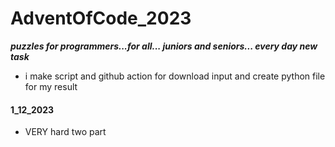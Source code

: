 # AdventOfCode_2023
***puzzles for programmers...for all... juniors and seniors... every day new task***
 - i make script and github action for download input and create python file for my result


#### 1_12_2023

 - VERY hard two part
